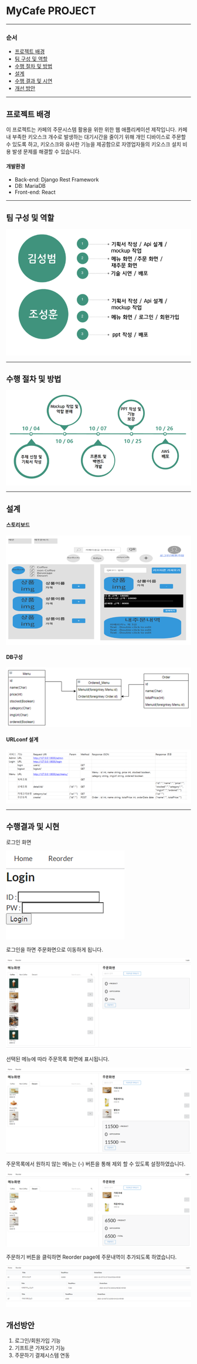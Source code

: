 # MyCafe PROJECT

---

### 순서

- [프로젝트 배경](#프로젝트-배경)
- [팀 구성 및 역할](#팀-구성-및-역할)
- [수행 절차 및 방법](#수행-절차-및-방법)
- [설계](#설계)
- [수행 결과 및 시연](#수행-결과-및-시연)
- [개선 방안](#개선-방안)

---

## 프로젝트 배경

이 프로젝트는 카페의 주문시스템 활용을 위한 위한 웹 애플리케이션 제작입니다. 카페 내 부족한 키오스크 개수로 발생하는 대기시간을 줄이기 위해 개인 디바이스로 주문할 수 있도록 하고, 키오스크와 유사한 기능을 제공함으로 자영업자들의 키오스크 설치 비용 발생 문제를 해결할 수 있습니다. 

#### 개발환경

- Back-end: Django Rest Framework
- DB: MariaDB
- Front-end: React

---

## 팀 구성 및 역할

![캡처](readme_img/팀역할.PNG)

---

## 수행 절차 및 방법

![수행절차](readme_img\수행절차.PNG)

---

## 설계

#### 스토리보드

![스토리보드1](readme_img\스토리보드1.PNG)

#### DB구성

![DB구성](readme_img\DB구성.PNG)

#### URLconf 설계

![URL](readme_img\URL.PNG)

---

## 수행결과 및 시현

로그인 화면

![로그인](readme_img\로그인.PNG)



로그인을 하면 주문화면으로 이동하게 됩니다.

![그룹검색](readme_img\주문화면.PNG)



선택된 메뉴에 따라 주문목록 화면에 표시됩니다.

![그룹검색](readme_img\주문화면1.PNG)



주문목록에서 원하지 않는 메뉴는 (-) 버튼을 통해 제외 할 수 있도록 설정하였습니다.

![그룹검색](readme_img\주문화면2.PNG)



주문하기 버튼을 클릭하면 Reorder page에 주문내역이 추가되도록 하였습니다. 

![그룹검색](readme_img\재주문.PNG)





## 개선방안

1. 로그인/회원가입 기능
2. 기프트콘 가져오기 기능
3. 주문하기 결제시스템 연동
